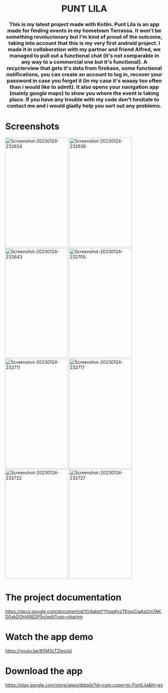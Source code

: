 <h1 align="center">PUNT LILA</h1>
<h3 align="center">This is my latest project made with Kotlin. Punt Lila is an app made for finding events in my hometown Terrassa. It won't be something revolucionary but I'm kind of proud of the outcome, taking into account that this is my very first android project. I made it in collaboration with my partner and friend Alfred, we managed to pull out a functional chat (it's not comparable in any way to a commercial one but it's functional). A recyclerview that gets it's data from firebase, some functional notifications, you can create an account to log in, recover your password in case you forget it (in my case it's waaay too often than i would like to admit). It also opens your navigation app (mainly google maps) to show you where the event is taking place. If you have any trouble with my code don't hesitate to contact me and i would gladly help you sort out any problems.</h3>




<h1>Screenshots</h1>
<div>
  <img src="https://i.ibb.co/Ctg79Cc/Screenshot-20230124-232624.png" alt="Screenshot-20230124-232624" width="200" height="350">
  <img src="https://i.ibb.co/k27cry7/Screenshot-20230124-232636.png" alt="Screenshot-20230124-232636"width="200" height="350">
  <img src="https://i.ibb.co/Ksbn9QJ/Screenshot-20230124-232643.png" alt="Screenshot-20230124-232643"width="200" height="350">
  <img src="https://i.ibb.co/VC58qNp/Screenshot-20230124-232705.png" alt="Screenshot-20230124-232705"width="200" height="350">
  <img src=https://i.ibb.co/bsXbZ8F/Screenshot-20230124-232711.png" alt="Screenshot-20230124-232711"width="200" height="350">
  <img src=https://i.ibb.co/87NkFnL/Screenshot-20230124-232717.png" alt="Screenshot-20230124-232717"width="200" height="350">
  <img src="https://i.ibb.co/QdhXLng/Screenshot-20230124-232722.png" alt="Screenshot-20230124-232722"width="200" height="350">
  <img src="https://i.ibb.co/9gjC3jj/Screenshot-20230124-232727.png" alt="Screenshot-20230124-232727"width="200" height="350">
</div>




<h1>The project documentation</h1>
<a href="https://docs.google.com/document/d/1O4aktsYYhupKyzTKivoCiaAsOm7AKD0xkDOH49EDP5o/edit?usp=sharing">https://docs.google.com/document/d/1O4aktsYYhupKyzTKivoCiaAsOm7AKD0xkDOH49EDP5o/edit?usp=sharing</a>


<h1>Watch the app demo</h1>
<a href="https://youtu.be/85M3zTZmcnU">https://youtu.be/85M3zTZmcnU</a>


<h1>Download the app</h1>
<a href="https://play.google.com/store/apps/details?id=com.copernic.PuntLila&hl=es">https://play.google.com/store/apps/details?id=com.copernic.PuntLila&hl=es</a>
